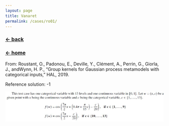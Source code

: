 ```yaml
---
layout: page
title: Vanaret
permalink: /cases/ro01/
---
```

### [← back](/cases/)
### [← home](/index/)




From: Roustant, O., Padonou, E., Deville, Y., Clément, A., Perrin, G., Giorla, J., andWynn, H. P., “Group kernels for Gaussian process
metamodels with categorical inputs,” HAL, 2019.

Reference solution: -1

<img align="left" src="https://raw.githubusercontent.com/mixed-optimization-benchmark/mixed-optimization-benchmark.github.io/master/Cas%20test/Roustant_01.JPG" >
